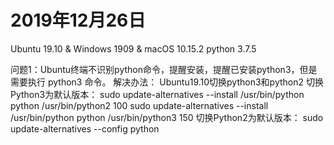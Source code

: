 # 2019年12月26日
Ubuntu 19.10 & Windows 1909 & macOS 10.15.2
python 3.7.5

问题1：Ubuntu终端不识别python命令，提醒安装，提醒已安装python3，但是需要执行 python3 命令。
解决办法：
Ubuntu19.10切换python3和python2
切换Python3为默认版本：
sudo update-alternatives --install /usr/bin/python python /usr/bin/python2 100
sudo update-alternatives --install /usr/bin/python python /usr/bin/python3 150
切换Python2为默认版本：
sudo update-alternatives --config python

